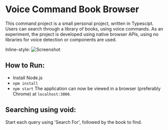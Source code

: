 # Voice Command Book Browser
This command project is a small personal project, written in Typescipt. Users can search through a library of books, using voice commands. As an experiment, the project is developed using native browser APIs, using no libraries for voice detection or components are used. 

Inline-style: 
![Screenshot](https://github.com/petercuret/Voice-Command-Book-Browser/blob/master/assets/screenshot.png "Screenshot")

## How to Run:
* Install Node.js
* `npm install`
* `npm start`
The application can now be viewed in a browser (preferably Chrome) at `localhost:3000`.

## Searching using void:
Start each query using 'Search For', followed by the book to find. 
